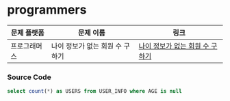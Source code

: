 # programmers

| 문제 플랫폼   | 문제 이름           | 링크                                   |
|---------------|--------------------|----------------------------------------|
| 프로그래머스          | 나이 정보가 없는 회원 수 구하기          | [나이 정보가 없는 회원 수 구하기](https://school.programmers.co.kr/learn/courses/30/lessons/131528) |

### Source Code
```sql
select count(*) as USERS from USER_INFO where AGE is null
```
